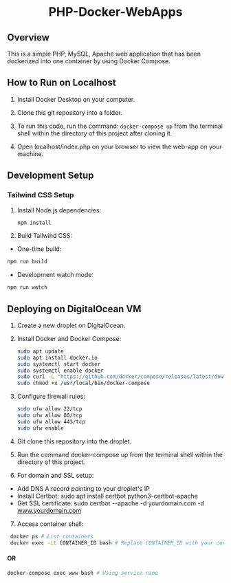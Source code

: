 <h1 align="center">
  PHP-Docker-WebApps
</h1>

## Overview

This is a simple PHP, MySQL, Apache web application that has been dockerized into one container by using Docker Compose.

## How to Run on Localhost

1. Install Docker Desktop on your computer.

2. Clone this git repository into a folder.

3. To run this code, run the command: `docker-compose up` from the terminal shell within the directory of this project after cloning it.

4. Open localhost/index.php on your browser to view the web-app on your machine.

## Development Setup

### Tailwind CSS Setup

1. Install Node.js dependencies:

   ```bash
   npm install

   ```

2. Build Tailwind CSS:

- One-time build:

```bash
npm run build

```

- Development watch mode:

```bash
npm run watch
```

## Deploying on DigitalOcean VM

1. Create a new droplet on DigitalOcean.

2. Install Docker and Docker Compose:

   ```bash
   sudo apt update
   sudo apt install docker.io
   sudo systemctl start docker
   sudo systemctl enable docker
   sudo curl -L "https://github.com/docker/compose/releases/latest/download/docker-compose-$(uname -s)-$(uname -m)" -o /usr/local/bin/docker-compose
   sudo chmod +x /usr/local/bin/docker-compose
   ```

3. Configure firewall rules:

   ```bash
   sudo ufw allow 22/tcp
   sudo ufw allow 80/tcp
   sudo ufw allow 443/tcp
   sudo ufw enable
   ```

4. Git clone this repository into the droplet.

5. Run the command docker-compose up from the terminal shell within the directory of this project.

6. For domain and SSL setup:

- Add DNS A record pointing to your droplet's IP
- Install Certbot: sudo apt install certbot python3-certbot-apache
- Get SSL certificate: sudo certbot --apache -d yourdomain.com -d www.yourdomain.com

7. Access container shell:

```bash
 docker ps # List containers
 docker exec -it CONTAINER_ID bash # Replace CONTAINER_ID with your container ID
```

#### OR

```bash
docker-compose exec www bash # Using service name
```
